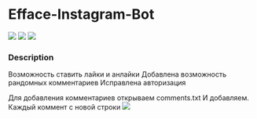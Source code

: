 # Efface-Instagram-Bot
![](https://c.radikal.ru/c01/2008/11/ee6c1919b866.png)
![](https://d.radikal.ru/d30/2008/db/543896ebceed.png)
![](https://b.radikal.ru/b09/2008/35/430b58f608ce.png)

### Description
Возможность ставить лайки и анлайки
Добавлена возможность рандомных комментариев
Исправлена авторизация

Для добавления комментариев открываем comments.txt
И добавляем. Каждый коммент с новой строки
![](https://b.radikal.ru/b43/2008/29/4a3e206b6137.png)
